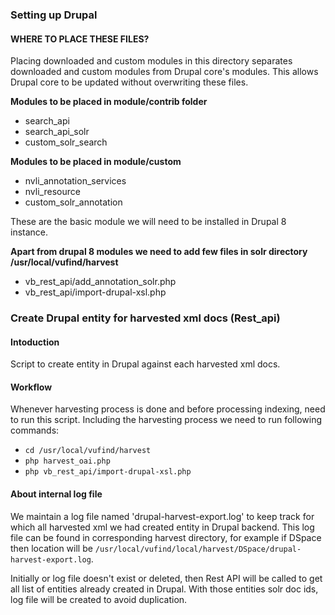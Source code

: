 ### Setting up Drupal
#### WHERE TO PLACE THESE FILES?
Placing downloaded and custom modules in this directory separates downloaded and
custom modules from Drupal core's modules. This allows Drupal core to be updated
without overwriting these files.

**Modules to be placed in module/contrib folder**
* search_api
* search_api_solr
* custom_solr_search

**Modules to be placed in module/custom**
* nvli_annotation_services
* nvli_resource
* custom_solr_annotation

These are the basic module we will need to be installed in Drupal 8 instance.

**Apart from drupal 8 modules we need to add few files in solr directory /usr/local/vufind/harvest**
*  vb_rest_api/add_annotation_solr.php
*  vb_rest_api/import-drupal-xsl.php

### Create Drupal entity for harvested xml docs (Rest_api)
#### Intoduction
Script to create entity in Drupal against each harvested xml docs.
#### Workflow
Whenever harvesting process is done and before processing indexing, need to run this script. Including the harvesting process we need to run following commands:
* `cd /usr/local/vufind/harvest`
* `php harvest_oai.php`
* `php vb_rest_api/import-drupal-xsl.php`

#### About internal log file
We maintain a log file named 'drupal-harvest-export.log' to keep track for which all harvested xml we had created entity in Drupal backend. This log file can be found in corresponding harvest directory, for example if DSpace then location will be `/usr/local/vufind/local/harvest/DSpace/drupal-harvest-export.log`.

Initially or log file doesn't exist or deleted, then Rest API will be called to get all list of entities already created in Drupal. With those entities solr doc ids, log file will be created to avoid duplication.
